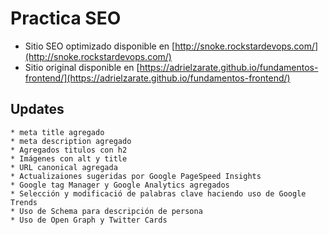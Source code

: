 # Practica SEO

* Sitio SEO optimizado disponible en [http://snoke.rockstardevops.com/](http://snoke.rockstardevops.com/)
* Sitio  original disponible en [https://adrielzarate.github.io/fundamentos-frontend/](https://adrielzarate.github.io/fundamentos-frontend/)

## Updates

    * meta title agregado
    * meta description agregado
    * Agregados titulos con h2
    * Imágenes con alt y title
    * URL canonical agregada
    * Actualizaiones sugeridas por Google PageSpeed Insights
    * Google tag Manager y Google Analytics agregados
    * Selección y modificació de palabras clave haciendo uso de Google Trends
    * Uso de Schema para descripción de persona
    * Uso de Open Graph y Twitter Cards